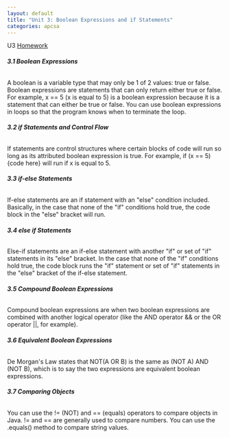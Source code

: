```yaml
---
layout: default
title: "Unit 3: Boolean Expressions and if Statements"
categories: apcsa
---
```

U3 <a href="https://github.com/wangzi190/projectc190/blob/master/_notebooks/2022-11-29-apcsa-unit-3.ipynb" target="_blank"><u>H</u>omework</a><br>
<h6><b>3.1 Boolean Expressions</b></h6>
A boolean is a variable type that may only be 1 of 2 values: true or false. Boolean expressions are statements that can only return either true or false. For example, x == 5 (x is equal to 5) is a boolean expression because it is a statement that can either be true or false. You can use boolean expressions in loops so that the program knows when to terminate the loop.
<h6><b>3.2 if Statements and Control Flow</b></h6>
If statements are control structures where certain blocks of code will run so long as its attributed boolean expression is true. For example, if (x == 5) {code here} will run if x is equal to 5.
<h6><b>3.3 if-else Statements</b></h6>
If-else statements are an if statement with an "else" condition included. Basically, in the case that none of the "if" conditions hold true, the code block in the "else" bracket will run.
<h6><b>3.4 else if Statements</b></h6>
Else-if statements are an if-else statement with another "if" or set of "if" statements in its "else" bracket. In the case that none of the "if" conditions hold true, the code block runs the "if" statement or set of "if" statements in the "else" bracket of the if-else statement.
<h6><b>3.5 Compound Boolean Expressions</b></h6>
Compound boolean expressions are when two boolean expressions are combined with another logical operator (like the AND operator && or the OR operator ||, for example).
<h6><b>3.6 Equivalent Boolean Expressions</b></h6>
De Morgan's Law states that NOT(A OR B) is the same as (NOT A) AND (NOT B), which is to say the two expressions are equivalent boolean expressions.
<h6><b>3.7 Comparing Objects</b></h6>
You can use the != (NOT) and == (equals) operators to compare objects in Java. != and == are generally used to compare numbers. You can use the .equals() method to compare string values.
<br>